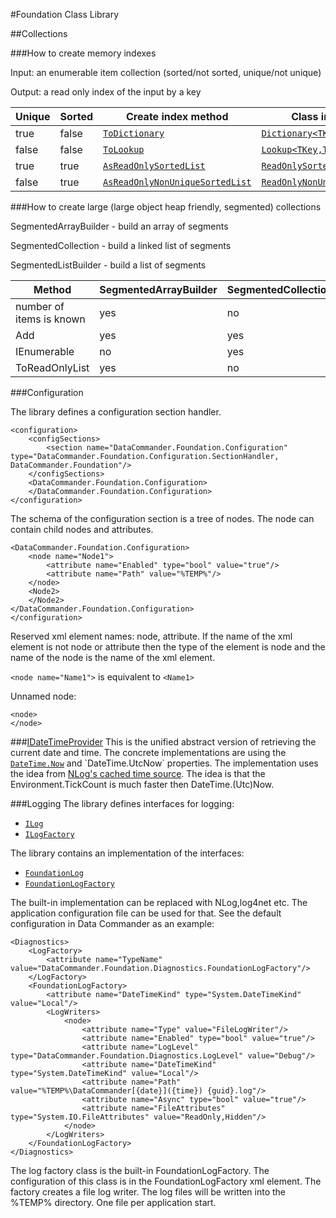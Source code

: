 #Foundation Class Library

##Collections

###How to create memory indexes

Input: an enumerable item collection (sorted/not sorted, unique/not unique)

Output: a read only index of the input by a key

|Unique|Sorted|Create index method|Class implementing the index|
|------|------|-------------------|----------------------------|
|true|false|[`ToDictionary`](https://msdn.microsoft.com/en-us/library/system.linq.enumerable.todictionary(v=vs.110).aspx) |[`Dictionary<TKey,TValue>`](https://msdn.microsoft.com/en-us/library/xfhwa508(v=vs.110).aspx)
|false|false|[`ToLookup`](https://msdn.microsoft.com/en-us/library/system.linq.enumerable.tolookup(v=vs.110).aspx)|[`Lookup<TKey,TElement>`](https://msdn.microsoft.com/en-us/library/bb460184(v=vs.110).aspx)|
|true|true|[`AsReadOnlySortedList`](Linq/IEnumerableExtensions.cs)|[`ReadOnlySortedList<TKey,TValue>`](Collections/ReadOnlySortedList.cs)|
|false|true|[`AsReadOnlyNonUniqueSortedList`](Linq/IEnumerableExtensions.cs)|[`ReadOnlyNonUniqueSortedList<TKey,TValue>`](Collections/ReadOnlyNonUniqueSortedList.cs)

###How to create large (large object heap friendly, segmented) collections

SegmentedArrayBuilder - build an array of segments

SegmentedCollection - build a linked list of segments

SegmentedListBuilder - build a list of segments

|Method|SegmentedArrayBuilder|SegmentedCollection|SegmentedListBuilder|
|------|---------------------|-------------------|--------------------|
|number of items is known|yes|no|no|
|Add|yes|yes|yes|
|IEnumerable|no|yes|no|
|ToReadOnlyList|yes|no|yes|

###Configuration

The library defines a configuration section handler.
```
<configuration>
	<configSections>
		<section name="DataCommander.Foundation.Configuration" type="DataCommander.Foundation.Configuration.SectionHandler, DataCommander.Foundation"/>
	</configSections>
	<DataCommander.Foundation.Configuration>
	</DataCommander.Foundation.Configuration>
</configuration>
```

The schema of the configuration section is a tree of nodes. The node can contain child nodes and attributes.

```
<DataCommander.Foundation.Configuration>
	<node name="Node1">
		<attribute name="Enabled" type="bool" value="true"/>
		<attribute name="Path" value="%TEMP%"/>
	</node>
	<Node2>
	</Node2>
</DataCommander.Foundation.Configuration>
</configuration>
```

Reserved xml element names: node, attribute.
If the name of the xml element is not node or attribute then the type of the element is node and the name of the node is the name of the xml element.

```<node name="Name1">``` is equivalent to ```<Name1>```

Unnamed node:

```
<node>
</node>
```

###[IDateTimeProvider](IDateTimeProvider.cs)
This is the unified abstract version of retrieving the current date and time.
The concrete implementations are using the [`DateTime.Now`](https://msdn.microsoft.com/en-us/library/system.datetime.now(v=vs.110).aspx) and `DateTime.UtcNow` properties.
The implementation uses the idea from [NLog's cached time source](https://github.com/NLog/NLog/blob/master/src/NLog/Time/CachedTimeSource.cs). The idea is that the Environment.TickCount is much faster then DateTime.(Utc)Now.

###Logging
The library defines interfaces for logging:
  - [`ILog`](Diagnostics/Log/ILog.cs)
  - [`ILogFactory`](Diagnostics/Log/ILogFactory.cs)

The library contains an implementation of the interfaces:
  - [`FoundationLog`](Diagnostics/Log/FoundationLog.cs)
  - [`FoundationLogFactory`](Diagnostics/Log/FoundationLogFactory.cs)

The built-in implementation can be replaced with NLog,log4net etc. The application configuration file can be used for that.
See the default configuration in Data Commander as an example:
```
<Diagnostics>
	<LogFactory>
		<attribute name="TypeName" value="DataCommander.Foundation.Diagnostics.FoundationLogFactory"/>
	</LogFactory>
	<FoundationLogFactory>
		<attribute name="DateTimeKind" type="System.DateTimeKind" value="Local"/>
		<LogWriters>
			<node>
				<attribute name="Type" value="FileLogWriter"/>
				<attribute name="Enabled" type="bool" value="true"/>
				<attribute name="LogLevel" type="DataCommander.Foundation.Diagnostics.LogLevel" value="Debug"/>
				<attribute name="DateTimeKind" type="System.DateTimeKind" value="Local"/>
				<attribute name="Path" value="%TEMP%\DataCommander[{date}]({time}) {guid}.log"/>
				<attribute name="Async" type="bool" value="true"/>
				<attribute name="FileAttributes" type="System.IO.FileAttributes" value="ReadOnly,Hidden"/>
			</node>
		</LogWriters>
	</FoundationLogFactory>
</Diagnostics>
```
The log factory class is the built-in FoundationLogFactory. The configuration of this class is in the FoundationLogFactory xml element. The factory creates a file log writer. The log files will be written into the %TEMP% directory. One file per application start.

 
